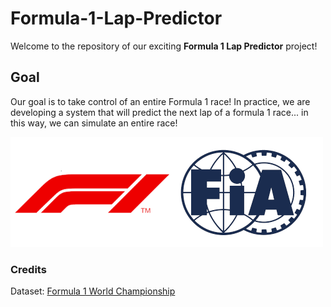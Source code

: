 # Formula-1-Lap-Predictor
Welcome to the repository of our exciting **Formula 1 Lap Predictor** project!

## Goal
Our goal is to take control of an entire Formula 1 race! In practice, we are developing a system that will predict the next lap of a formula 1 race... in this way, we can simulate an entire race!

![formula1](./Materials/logo.png)

### Credits
Dataset: [Formula 1 World Championship](https://www.kaggle.com/datasets/rohanrao/formula-1-world-championship-1950-2020/)
